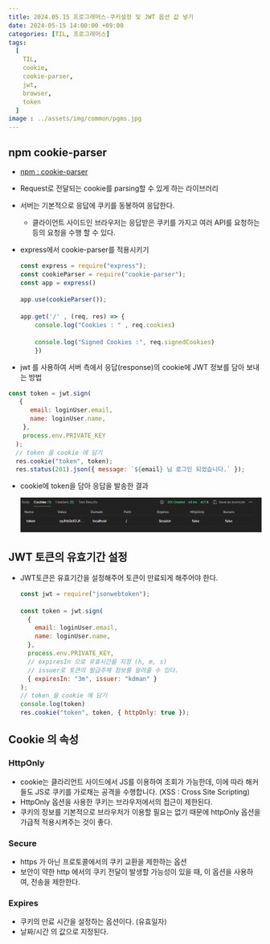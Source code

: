 ```yaml
---
title: 2024.05.15 프로그래머스-쿠키설정 및 JWT 옵션 값 넣기
date: 2024-05-15 14:00:00 +09:00
categories: [TIL, 프로그래머스]
tags:
  [
    TIL,
    cookie,
    cookie-parser,
    jwt,
    browser,
    token
  ]
image : ../assets/img/common/pgms.jpg
---
```

## npm cookie-parser

- [npm : cookie-parser](https://www.npmjs.com/package/cookie-parser)
- Request로 전달되는 cookie를 parsing할 수 있게 하는 라이브러리
- 서버는 기본적으로 응답에 쿠키를 동봉하여 응답한다.
    - 클라이언트 사이드인 브라우저는 응답받은 쿠키를 가지고 여러 API를 요청하는 등의 요청을 수행 할 수 있다.
- express에서 cookie-parser를 적용시키기
    
    ```jsx
    const express = require("express");
    const cookieParser = require("cookie-parser");
    const app = express()
    
    app.use(cookieParser());
    
    app.get('/' , (req, res) => {
    	console.log("Cookies : " , req.cookies)
    	
    	console.log("Signed Cookies :", req.signedCookies)
    	})
    ```
    
- jwt 를 사용하여 서버 측에서 응답(response)의 cookie에 JWT 정보를 담아 보내는 방법

```jsx
const token = jwt.sign(
   {
      email: loginUser.email,
      name: loginUser.name,
    },
    process.env.PRIVATE_KEY
  );
  // token 을 cookie 에 담기
  res.cookie("token", token);
  res.status(201).json({ message: `${email} 님 로그인 되었습니다.` });
```

- cookie에 token을 담아 응답을 발송한 결과
    
    ![cookie-result](../assets/img/post/2024/05/15/cookie-result.png)
    

## JWT 토큰의 유효기간 설정

- JWT토큰은 유효기간을 설정해주어 토큰이 만료되게 해주어야 한다.
    
    ```jsx
    const jwt = require("jsonwebtoken");
    
    const token = jwt.sign(
      {
        email: loginUser.email,
        name: loginUser.name,
      },
      process.env.PRIVATE_KEY,
      // expiresIn 으로 유효시간을 지정 (h, m, s)
      // issuer로 토큰의 발급주체 정보를 알려줄 수 있다.
      { expiresIn: "3m", issuer: "kdman" }
    );
    // token 을 cookie 에 담기
    console.log(token)
    res.cookie("token", token, { httpOnly: true });
    ```
    

## Cookie 의 속성

### HttpOnly

- cookie는 클라리언트 사이드에서 JS를 이용하여 조회가 가능한데, 이에 따라 해커들도 JS로 쿠키를 가로채는 공격을 수행합니다. (XSS : Cross Site Scripting)
- HttpOnly 옵션을 사용한 쿠키는 브라우저에서의 접근이 제한된다.
- 쿠키의 정보를 기본적으로 브라우저가 이용할 필요는 없기 때문에 httpOnly 옵션을 가급적 적용시켜주는 것이 좋다.

### Secure

- https 가 아닌 프로토콜에서의 쿠키 교환을 제한하는 옵션
- 보안이 약한 http 에서의 쿠키 전달이 발생할 가능성이 있을 때, 이 옵션을 사용하여, 전송을 제한한다.

### Expires

- 쿠키의 만료 시간을 설정하는 옵션이다. (유효일자)
- 날짜/시간 의 값으로 지정된다.